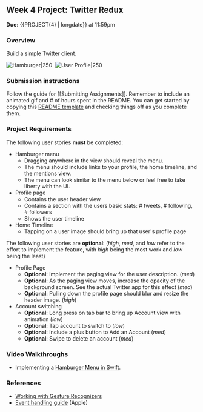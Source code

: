 ## Week 4 Project: Twitter Redux

**Due:** {{PROJECT(4) | longdate}} at 11:59pm

### Overview

Build a simple Twitter client.

![Hamburger|250](http://i.imgur.com/OUSCQyYl.png)&nbsp;&nbsp;![User Profile|250](http://i.imgur.com/QZe53xhl.png)

### Submission instructions

Follow the guide for [[Submitting Assignments]]. Remember to include an animated gif and # of hours spent in the README. You can get started by copying this [README template](../../../snippets/intro_to_ios/readme_templates/twitter_redux_readme.md?raw=true) and checking things off as you complete them.

### Project Requirements

The following user stories **must** be completed:

- Hamburger menu
   - Dragging anywhere in the view should reveal the menu.
   - The menu should include links to your profile, the home timeline, and the mentions view.
   - The menu can look similar to the menu below or feel free to take liberty with the UI.
- Profile page
   - Contains the user header view
   - Contains a section with the users basic stats: # tweets, # following, # followers
   - Shows the user timeline
- Home Timeline
   - Tapping on a user image should bring up that user's profile page

The following user stories are **optional**:
(_high_, _med_, and _low_ refer to the effort to implement the feature, with _high_ being the most work and _low_ being the least)

- Profile Page
  - **Optional**: Implement the paging view for the user description. (_med_)
  - **Optional**: As the paging view moves, increase the opacity of the background screen. See the actual Twitter app for this effect (_med_)
  - **Optional**: Pulling down the profile page should blur and resize the header image. (_high_)
- Account switching
   - **Optional**: Long press on tab bar to bring up Account view with animation (_low_)
   - **Optional**: Tap account to switch to (_low_)
   - **Optional**: Include a plus button to Add an Account (_med_)
   - **Optional**: Swipe to delete an account (_med_)

### Video Walkthroughs

- Implementing a [Hamburger Menu in Swift](https://www.youtube.com/watch?v=RomtNzE-8lM&list=PLrT2tZ9JRrf5Zn-KeDMRP_euJbrBmUwDX&index=6).

### References

- [Working with Gesture Recognizers](https://guides.codepath.com/ios/Using-Gesture-Recognizers)
- [Event handling guide](https://developer.apple.com/library/ios/documentation/EventHandling/Conceptual/EventHandlingiPhoneOS/GestureRecognizer_basics/GestureRecognizer_basics.html#//apple_ref/doc/uid/TP40009541-CH2-SW44) (Apple)
